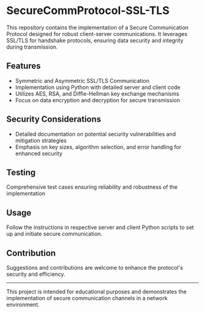 # SecureCommProtocol-SSL-TLS
This repository contains the implementation of a Secure Communication Protocol designed for robust client-server communications. It leverages SSL/TLS for handshake protocols, ensuring data security and integrity during transmission.

## Features
- Symmetric and Asymmetric SSL/TLS Communication
- Implementation using Python with detailed server and client code
- Utilizes AES, RSA, and Diffie-Hellman key exchange mechanisms
- Focus on data encryption and decryption for secure transmission

## Security Considerations
- Detailed documentation on potential security vulnerabilities and mitigation strategies
- Emphasis on key sizes, algorithm selection, and error handling for enhanced security

## Testing
Comprehensive test cases ensuring reliability and robustness of the implementation

## Usage
Follow the instructions in respective server and client Python scripts to set up and initiate secure communication.

## Contribution
Suggestions and contributions are welcome to enhance the protocol's security and efficiency.

---

This project is intended for educational purposes and demonstrates the implementation of secure communication channels in a network environment.
